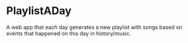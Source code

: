 PlaylistADay
============

A web app that each day generates a new playlist with songs based on events that happened on this day in history/music.
